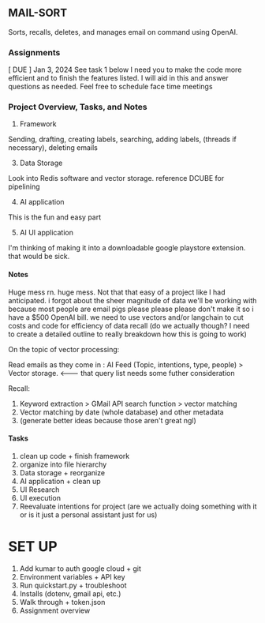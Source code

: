 ## MAIL-SORT
Sorts, recalls, deletes, and manages email on command using OpenAI.

### Assignments

[ DUE ] Jan 3, 2024
See task 1 below
I need you to make the code more efficient and to finish the features listed. I will aid in this and answer questions as needed. Feel free to schedule face time meetings

### Project Overview, Tasks, and Notes

1.  Framework

Sending, drafting, creating labels, searching, adding labels, (threads if necessary), deleting emails

3. Data Storage

Look into Redis software and vector storage. reference DCUBE for pipelining

4. AI application

This is the fun and easy part

5. AI UI application

I'm thinking of making it into a downloadable google playstore extension. that would be sick.

#### Notes
Huge mess rn. huge mess.
Not that that easy of a project like I had anticipated. 
i forgot about the sheer magnitude of data we'll be working with because most people are email pigs
please please please don't make it so i have a $500 OpenAI bill. 
we need to use vectors and/or langchain to cut costs and code for efficiency of data recall
(do we actually though? I need to create a detailed outline to really breakdown how this is going to work)


On the topic of vector processing:


Read emails as they come in : AI Feed (Topic, intentions, type, people) > Vector storage. <--- that query list needs some futher consideration

Recall: 
1. Keyword extraction > GMail API search function > vector matching
2. Vector matching by date (whole database) and other metadata
3. (generate better ideas because those aren't great ngl)




#### Tasks

1. clean up code + finish framework
2. organize into file hierarchy 
3. Data storage + reorganize
4. AI application + clean up
5. UI Research
6. UI execution
7. Reevaluate intentions for project (are we actually doing something with it or is it just a personal assistant just for us)



# SET UP
1. Add kumar to auth google cloud + git
2. Environment variables + API key
3. Run quickstart.py + troubleshoot 
4. Installs (dotenv, gmail api, etc.)
5. Walk through + token.json
6. Assignment overview
